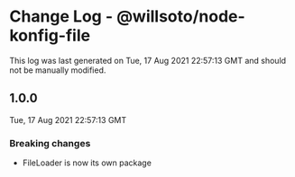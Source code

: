 # Change Log - @willsoto/node-konfig-file

This log was last generated on Tue, 17 Aug 2021 22:57:13 GMT and should not be manually modified.

## 1.0.0
Tue, 17 Aug 2021 22:57:13 GMT

### Breaking changes

- FileLoader is now its own package

